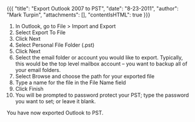 {{{
  "title": "Export Outlook 2007 to PST",
  "date": "8-23-2011",
  "author": "Mark Turpin",
  "attachments": [],
  "contentIsHTML": true
}}}

<ol>
    <li>In Outlook, go to File &gt; Import and Export</li>
    <li>Select Export To File</li>
    <li>Click Next</li>
    <li>Select Personal File Folder (.pst)</li>
    <li>Click Next</li>
    <li>Select the email folder or account you would like to export. Typically, this would be the top level mailbox account – you want to backup all of your email folders.</li>
    <li>Select Browse and choose the path for your exported file</li>
    <li>Type a name for the file in the File Name field</li>
    <li>Click Finish</li>
    <li>You will be prompted to password protect your PST; type the password you want to set; or leave it blank.</li>
</ol>

<p>You have now exported Outlook to PST.</p>
